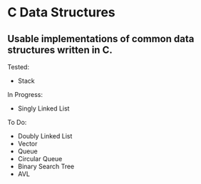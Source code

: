 # C Data Structures

## Usable implementations of common data structures written in C.

Tested:
- Stack

In Progress:
- Singly Linked List

To Do: 
- Doubly Linked List
- Vector
- Queue
- Circular Queue
- Binary Search Tree
- AVL